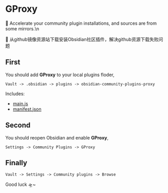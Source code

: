 # GProxy

🚀 Accelerate your community plugin installations, and sources are from some mirrors.\n

🚀 从github镜像资源站下载安装Obsidian社区插件，解决github资源下载失败问题

## First

You should add **GProxy** to your local plugins floder,

`Vault -> .obsidian -> plugins -> obsidian-community-plugins-proxy`

Includes:

-   [main.js](https://github.com/PhoenixFEC/obsidian-community-plugins-proxy/releases/download/v0.2.0/main.js)
-   [manifest.json](https://github.com/PhoenixFEC/obsidian-community-plugins-proxy/releases/download/v0.2.0/manifest.json)

## Second

You should reopen Obsidian and enable **GProxy**,

`Settings -> Community Plugins -> GProxy`

## Finally

`Vault -> Settings -> Community plugins -> Browse`

Good luck 🛸~
